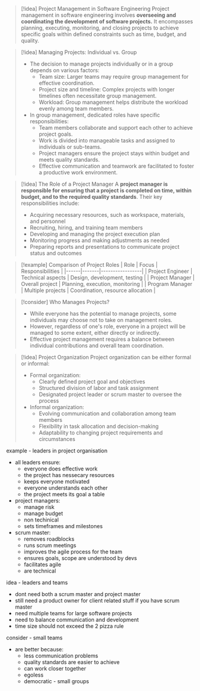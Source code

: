> [!idea] Project Management in Software Engineering
> Project management in software engineering involves **overseeing and coordinating the development of software projects.** It encompasses planning, executing, monitoring, and closing projects to achieve specific goals within defined constraints such as time, budget, and quality.

> [!idea] Managing Projects: Individual vs. Group
> - The decision to manage projects individually or in a group depends on various factors:
>   - Team size: Larger teams may require group management for effective coordination.
>   - Project size and timeline: Complex projects with longer timelines often necessitate group management.
>   - Workload: Group management helps distribute the workload evenly among team members.
> - In group management, dedicated roles have specific responsibilities:
>   - Team members collaborate and support each other to achieve project goals.
>   - Work is divided into manageable tasks and assigned to individuals or sub-teams.
>   - Project managers ensure the project stays within budget and meets quality standards.
>   - Effective communication and teamwork are facilitated to foster a productive work environment.

> [!idea] The Role of a Project Manager
> A **project manager is responsible for ensuring that a project is completed on time, within budget, and to the required quality standards**. Their key responsibilities include:
> - Acquiring necessary resources, such as workspace, materials, and personnel
> - Recruiting, hiring, and training team members
> - Developing and managing the project execution plan
> - Monitoring progress and making adjustments as needed
> - Preparing reports and presentations to communicate project status and outcomes

> [!example] Comparison of Project Roles
> | Role | Focus | Responsibilities |
> |------|-------|-----------------|
> | Project Engineer | Technical aspects | Design, development, testing |
> | Project Manager | Overall project | Planning, execution, monitoring |
> | Program Manager | Multiple projects | Coordination, resource allocation |

> [!consider] Who Manages Projects?
> - While everyone has the potential to manage projects, some individuals may choose not to take on management roles.
> - However, regardless of one's role, everyone in a project will be managed to some extent, either directly or indirectly.
> - Effective project management requires a balance between individual contributions and overall team coordination.

> [!idea] Project Organization
> Project organization can be either formal or informal:
> - Formal organization:
>   - Clearly defined project goal and objectives
>   - Structured division of labor and task assignment
>   - Designated project leader or scrum master to oversee the process
> - Informal organization:
>   - Evolving communication and collaboration among team members
>   - Flexibility in task allocation and decision-making
>   - Adaptability to changing project requirements and circumstances

example - leaders in project organisation
- all leaders ensure:
	- everyone does effective work
	- the project has nessecary resources
	- keeps everyone motivated
	- everyone understands each other
	- the project meets its goal
a table
- project managers:
	- manage risk
	- manage budget
	- non techinical
	- sets timeframes and milestones
- scrum master:
	- removes roadblocks
	- runs scrum meetings
	- improves the agile process for the team
	- ensures goals, scope are understood by devs
	- facilitates agile
	- are technical


idea - leaders and teams
- dont need both a scrum master and project master
- still need a product owner for client related stuff if you have scrum master
- need multiple teams for large software projects
- need to balance communication and development
- time size should not exceed the 2 pizza rule

consider - small teams
- are better because:
	- less communication problems
	- quality standards are easier to achieve
	- can work closer together
	- egoless
	- democratic - small groups 